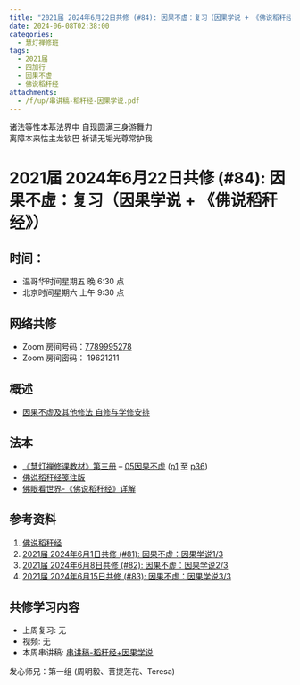 ```yaml
---
title: "2021届 2024年6月22日共修 (#84): 因果不虚：复习（因果学说 + 《佛说稻秆经》）"
date: 2024-06-08T02:38:00
categories:
  - 慧灯禅修班
tags:
  - 2021届
  - 四加行
  - 因果不虚
  - 佛说稻秆经
attachments:
  - /f/up/串讲稿-稻秆经-因果学说.pdf
---
```

诸法等性本基法界中 自现圆满三身游舞力\
离障本来怙主龙钦巴 祈请无垢光尊常护我

# 2021届 2024年6月22日共修 (#84): 因果不虚：复习（因果学说 + 《佛说稻秆经》）

## 时间：

* 温哥华时间星期五 晚 6:30 点
* 北京时间星期六 上午 9:30 点

## 网络共修

* Zoom 房间号码：[7789995278](https://us02web.zoom.us/j/7789995278?pwd=VjZmbWJFY2k2K0E5RVB2cTNIQmhqUT09)
* Zoom 房间密码： 19621211

## 概述

* [因果不虚及其他修法 自修与学修安排 ](https://fohuifayu.com/index.php/huideng-jiangtang/chanxiuke/zen-03/8655-zen03-ygbx)

## 法本

* [《慧灯禅修课教材》第三册](https://huidengchanxiu.net/books/b3/) – [05因果不虚](https://huidengchanxiu.net/books/b3/3-05) ([p1](https://huidengchanxiu.net/books/b3/3-05#p1) 至 [p36](https://huidengchanxiu.net/books/b3/3-05#p36))
* [](/f/up/佛眼看世界-《佛说稻秆经》详解.pdf)[佛说稻秆经笺注版](https://www.huidengvan.com/pages/fsdgj/)
* [佛眼看世界-《佛说稻秆经》详解](https://fohuifayu.com/index.php/huideng-zhiguang/dianzi-congshu/jingdian-jiedu/jingdian-jiedu-5)

## 参考资料

1. [](https://fohuifayu.com/index.php/huideng-zhiguang/huideng-series/yi-ce)[佛说稻秆经](https://www.huidengvan.com/tags/%E4%BD%9B%E8%AF%B4%E7%A8%BB%E7%A7%86%E7%BB%8F/)
2. [2021届 2024年6月1日共修 (#81): 因果不虚：因果学说1/3](https://www.huidengvan.com/posts/2024-05-25-2021%E5%B1%8A-2024%E5%B9%B46%E6%9C%881%E6%97%A5%E5%85%B1%E4%BF%AE-81-%E5%9B%A0%E6%9E%9C%E4%B8%8D%E8%99%9A%E5%9B%A0%E6%9E%9C%E5%AD%A6%E8%AF%B41-3/)[](https://www.huidengvan.com/posts/2024-06-01-2021%E5%B1%8A-2024%E5%B9%B46%E6%9C%888%E6%97%A5%E5%85%B1%E4%BF%AE-82-%E5%9B%A0%E6%9E%9C%E4%B8%8D%E8%99%9A%E5%9B%A0%E6%9E%9C%E5%AD%A6%E8%AF%B42-3/)
3. [2021届 2024年6月8日共修 (#82): 因果不虚：因果学说2/3](https://www.huidengvan.com/posts/2024-06-01-2021%E5%B1%8A-2024%E5%B9%B46%E6%9C%888%E6%97%A5%E5%85%B1%E4%BF%AE-82-%E5%9B%A0%E6%9E%9C%E4%B8%8D%E8%99%9A%E5%9B%A0%E6%9E%9C%E5%AD%A6%E8%AF%B42-3/)
4. [](https://www.huidengvan.com/posts/2024-06-01-2021%E5%B1%8A-2024%E5%B9%B46%E6%9C%888%E6%97%A5%E5%85%B1%E4%BF%AE-82-%E5%9B%A0%E6%9E%9C%E4%B8%8D%E8%99%9A%E5%9B%A0%E6%9E%9C%E5%AD%A6%E8%AF%B42-3/)[2021届 2024年6月15日共修 (#83): 因果不虚：因果学说3/3](https://www.huidengvan.com/posts/2024-06-05-2021%E5%B1%8A-2024%E5%B9%B46%E6%9C%8815%E6%97%A5%E5%85%B1%E4%BF%AE-83-%E5%9B%A0%E6%9E%9C%E4%B8%8D%E8%99%9A%E5%9B%A0%E6%9E%9C%E5%AD%A6%E8%AF%B43-3/)

[](https://www.huidengvan.com/posts/2024-06-01-2021%E5%B1%8A-2024%E5%B9%B46%E6%9C%888%E6%97%A5%E5%85%B1%E4%BF%AE-82-%E5%9B%A0%E6%9E%9C%E4%B8%8D%E8%99%9A%E5%9B%A0%E6%9E%9C%E5%AD%A6%E8%AF%B42-3/)[](https://culture.pkstate.com/jingshu/5287.html)[](https://fohuifayu.com/index.php/other-column/xiangguan-jinglun/jingdian/yuanqi-jing/8377-d33?title=)

## **共修学习内容**

* 上周复习: [](https://www.huidengvan.com/f/up/%E4%B8%B2%E8%AE%B2%E7%A8%BF-%E7%94%9F%E8%8B%A6%E8%80%81%E8%8B%A6.ppt)[](https://www.huidengvan.com/f/up/%E4%B8%8A%E5%91%A8%E5%A4%8D%E4%B9%A0-%E7%97%85%E8%8B%A6.docx)[](https://www.huidengvan.com/f/up/%E4%B8%B2%E8%AE%B2%E7%A8%BF-%E7%88%B1%E5%88%AB%E7%A6%BB%E8%8B%A6.docx)[](/f/up/上周复习-不欲临苦.docx)无
* [](/f/up/串讲稿-人生八苦.pdf)视频: 无
* 本周串讲稿: [串讲稿-稻秆经+因果学说](/f/up/串讲稿-稻秆经-因果学说.pdf)

发心师兄：第一组 (周明毅、菩提莲花、Teresa)
